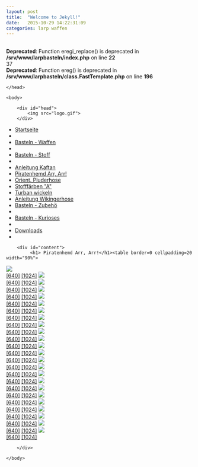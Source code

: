 ```yaml
---
layout: post
title:  "Welcome to Jekyll!"
date:   2015-10-29 14:22:31:09
categories: larp waffen
---
```

<br />
<b>Deprecated</b>:  Function eregi_replace() is deprecated in <b>/srv/www/larpbasteln/index.php</b> on line <b>22</b><br />
37<br />
<b>Deprecated</b>:  Function ereg() is deprecated in <b>/srv/www/larpbasteln/class.FastTemplate.php</b> on line <b>196</b><br />
<html>
    <head>
        <link rel="stylesheet" type="text/css" href="./templates/main.css">
        <TITLE>
            Index.php
        </TITLE>
        
    </head>
    
    <body>
    
        <div id="head">
            <img src="logo.gif">
        </div>
    
 
<div id='menu'> 
        <ul><li> <a href='index.php?func=19'> <subtopic>Startseite</subtopic></a><li/><li> <a href='index.php?func=12'> <subtopic>Basteln - Waffen</subtopic></a><li/><li> <a href='index.php?func=13'> <subtopic>Basteln - Stoff</subtopic></a><li/><li>
	                                   <a href = 'index.php?func=34'>Anleitung Kaftan</a>
                                    </li>
<li>
	                                   <a href = 'index.php?func=37'>Piratenhemd Arr, Arr!</a>
                                    </li>
<li>
	                                   <a href = 'index.php?func=38'>Orient. Pluderhose</a>
                                    </li>
<li>
	                                   <a href = 'index.php?func=39'>Stofff&auml;rben "A"</a>
                                    </li>
<li>
	                                   <a href = 'index.php?func=40'>Turban wickeln</a>
                                    </li>
<li>
	                                   <a href = 'index.php?func=47'>Anleitung Wikingerhose</a>
                                    </li>
<li> <a href='index.php?func=14'> <subtopic>Basteln - Zubeh&ouml</subtopic></a><li/><li> <a href='index.php?func=15'> <subtopic>Basteln - Kurioses</subtopic></a><li/><li> <a href='index.php?func=16'> <subtopic>Downloads</subtopic></a><li/></ul></div>
        
        <div id="content">
             <h1> Piratenhemd Arr, Arr!</h1><table border=0 cellpadding=20 width="90%">
<tr valign=top><td valign=top>

</td><td valign=top>
<img src="./bilder/piratenhemd/S_IMG_0393.JPG"><br>
<a href="./bilder/piratenhemd/M_IMG_0393.JPG"target=_blank>[640]</a>
<a href="./bilder/piratenhemd/piratenhemd-00.jpg"target=_blank>[1024]</a>
</td></tr>
<tr valign=top><td valign=top>

</td><td valign=top>
<img src="./bilder/piratenhemd/S_IMG_0394.JPG"><br>
<a href="./bilder/piratenhemd/M_IMG_0394.JPG"target=_blank>[640]</a>
<a href="./bilder/piratenhemd/piratenhemd-01.jpg"target=_blank>[1024]</a>
</td></tr>
<tr valign=top><td valign=top>

</td><td valign=top>
<img src="./bilder/piratenhemd/S_IMG_0395.JPG"><br>
<a href="./bilder/piratenhemd/M_IMG_0395.JPG"target=_blank>[640]</a>
<a href="./bilder/piratenhemd/piratenhemd-02.jpg"target=_blank>[1024]</a>
</td></tr>
<tr valign=top><td valign=top>

</td><td valign=top>
<img src="./bilder/piratenhemd/S_IMG_0396.JPG"><br>
<a href="./bilder/piratenhemd/M_IMG_0396.JPG"target=_blank>[640]</a>
<a href="./bilder/piratenhemd/piratenhemd-03.jpg"target=_blank>[1024]</a>
</td></tr>
<tr valign=top><td valign=top>

</td><td valign=top>
<img src="./bilder/piratenhemd/S_IMG_0397.JPG"><br>
<a href="./bilder/piratenhemd/M_IMG_0397.JPG"target=_blank>[640]</a>
<a href="./bilder/piratenhemd/piratenhemd-04.jpg"target=_blank>[1024]</a>
</td></tr>
<tr valign=top><td valign=top>

</td><td valign=top>
<img src="./bilder/piratenhemd/S_IMG_0398.JPG"><br>
<a href="./bilder/piratenhemd/M_IMG_0398.JPG"target=_blank>[640]</a>
<a href="./bilder/piratenhemd/piratenhemd-05.jpg"target=_blank>[1024]</a>
</td></tr>
<tr valign=top><td valign=top>

</td><td valign=top>
<img src="./bilder/piratenhemd/S_IMG_0399.JPG"><br>
<a href="./bilder/piratenhemd/M_IMG_0399.JPG"target=_blank>[640]</a>
<a href="./bilder/piratenhemd/piratenhemd-06.jpg"target=_blank>[1024]</a>
</td></tr>
<tr valign=top><td valign=top>

</td><td valign=top>
<img src="./bilder/piratenhemd/S_IMG_0400.JPG"><br>
<a href="./bilder/piratenhemd/M_IMG_0400.JPG"target=_blank>[640]</a>
<a href="./bilder/piratenhemd/piratenhemd-07.jpg"target=_blank>[1024]</a>
</td></tr>
<tr valign=top><td valign=top>

</td><td valign=top>
<img src="./bilder/piratenhemd/S_IMG_0401.JPG"><br>
<a href="./bilder/piratenhemd/M_IMG_0401.JPG"target=_blank>[640]</a>
<a href="./bilder/piratenhemd/piratenhemd-08.jpg"target=_blank>[1024]</a>
</td></tr>
<tr valign=top><td valign=top>

</td><td valign=top>
<img src="./bilder/piratenhemd/S_IMG_0402.JPG"><br>
<a href="./bilder/piratenhemd/M_IMG_0402.JPG"target=_blank>[640]</a>
<a href="./bilder/piratenhemd/piratenhemd-09.jpg"target=_blank>[1024]</a>
</td></tr>
<tr valign=top><td valign=top>

</td><td valign=top>
<img src="./bilder/piratenhemd/S_IMG_0403.JPG"><br>
<a href="./bilder/piratenhemd/M_IMG_0403.JPG"target=_blank>[640]</a>
<a href="./bilder/piratenhemd/piratenhemd-10.jpg"target=_blank>[1024]</a>
</td></tr>
<tr valign=top><td valign=top>

</td><td valign=top>
<img src="./bilder/piratenhemd/S_IMG_0404.JPG"><br>
<a href="./bilder/piratenhemd/M_IMG_0404.JPG"target=_blank>[640]</a>
<a href="./bilder/piratenhemd/piratenhemd-11.jpg"target=_blank>[1024]</a>
</td></tr>
<tr valign=top><td valign=top>

</td><td valign=top>
<img src="./bilder/piratenhemd/S_IMG_0405.JPG"><br>
<a href="./bilder/piratenhemd/M_IMG_0405.JPG"target=_blank>[640]</a>
<a href="./bilder/piratenhemd/piratenhemd-12.jpg"target=_blank>[1024]</a>
</td></tr>
<tr valign=top><td valign=top>

</td><td valign=top>
<img src="./bilder/piratenhemd/S_IMG_0406.JPG"><br>
<a href="./bilder/piratenhemd/M_IMG_0406.JPG"target=_blank>[640]</a>
<a href="./bilder/piratenhemd/piratenhemd-13.jpg"target=_blank>[1024]</a>
</td></tr>
<tr valign=top><td valign=top>

</td><td valign=top>
<img src="./bilder/piratenhemd/S_IMG_0407.JPG"><br>
<a href="./bilder/piratenhemd/M_IMG_0407.JPG"target=_blank>[640]</a>
<a href="./bilder/piratenhemd/piratenhemd-14.jpg"target=_blank>[1024]</a>
</td></tr>
<tr valign=top><td valign=top>

</td><td valign=top>
<img src="./bilder/piratenhemd/S_IMG_0408.JPG"><br>
<a href="./bilder/piratenhemd/M_IMG_0408.JPG"target=_blank>[640]</a>
<a href="./bilder/piratenhemd/piratenhemd-15.jpg"target=_blank>[1024]</a>
</td></tr>
<tr valign=top><td valign=top>

</td><td valign=top>
<img src="./bilder/piratenhemd/S_IMG_0409.JPG"><br>
<a href="./bilder/piratenhemd/M_IMG_0409.JPG"target=_blank>[640]</a>
<a href="./bilder/piratenhemd/piratenhemd-16.jpg"target=_blank>[1024]</a>
</td></tr>
<tr valign=top><td valign=top>

</td><td valign=top>
<img src="./bilder/piratenhemd/S_IMG_0410.JPG"><br>
<a href="./bilder/piratenhemd/M_IMG_0410.JPG"target=_blank>[640]</a>
<a href="./bilder/piratenhemd/piratenhemd-17.jpg"target=_blank>[1024]</a>
</td></tr>
<tr valign=top><td valign=top>

</td><td valign=top>
<img src="./bilder/piratenhemd/S_IMG_0411.JPG"><br>
<a href="./bilder/piratenhemd/M_IMG_0411.JPG"target=_blank>[640]</a>
<a href="./bilder/piratenhemd/piratenhemd-18.jpg"target=_blank>[1024]</a>
</td></tr>
<tr valign=top><td valign=top>

</td><td valign=top>
<img src="./bilder/piratenhemd/S_IMG_0413.JPG"><br>
<a href="./bilder/piratenhemd/M_IMG_0413.JPG"target=_blank>[640]</a>
<a href="./bilder/piratenhemd/piratenhemd-19.jpg"target=_blank>[1024]</a>
</td></tr>
<tr valign=top><td valign=top>

</td><td valign=top>
<img src="./bilder/piratenhemd/S_IMG_0414.JPG"><br>
<a href="./bilder/piratenhemd/M_IMG_0414.JPG"target=_blank>[640]</a>
<a href="./bilder/piratenhemd/piratenhemd-20.jpg"target=_blank>[1024]</a>
</td></tr>
<tr valign=top><td valign=top>

</td><td valign=top>
<img src="./bilder/piratenhemd/S_IMG_0415.JPG"><br>
<a href="./bilder/piratenhemd/M_IMG_0415.JPG"target=_blank>[640]</a>
<a href="./bilder/piratenhemd/piratenhemd-21.jpg"target=_blank>[1024]</a>
</td></tr>
<tr valign=top><td valign=top>

</td><td valign=top>
<img src="./bilder/piratenhemd/S_IMG_0416.JPG"><br>
<a href="./bilder/piratenhemd/M_IMG_0416.JPG"target=_blank>[640]</a>
<a href="./bilder/piratenhemd/piratenhemd-22.jpg"target=_blank>[1024]</a>
</td></tr>
<tr valign=top><td valign=top>

</td><td valign=top>
<img src="./bilder/piratenhemd/S_IMG_0417.JPG"><br>
<a href="./bilder/piratenhemd/M_IMG_0417.JPG"target=_blank>[640]</a>
<a href="./bilder/piratenhemd/piratenhemd-23.jpg"target=_blank>[1024]</a>
</td></tr>
</table>

        </div>
    
    </body>
</html>